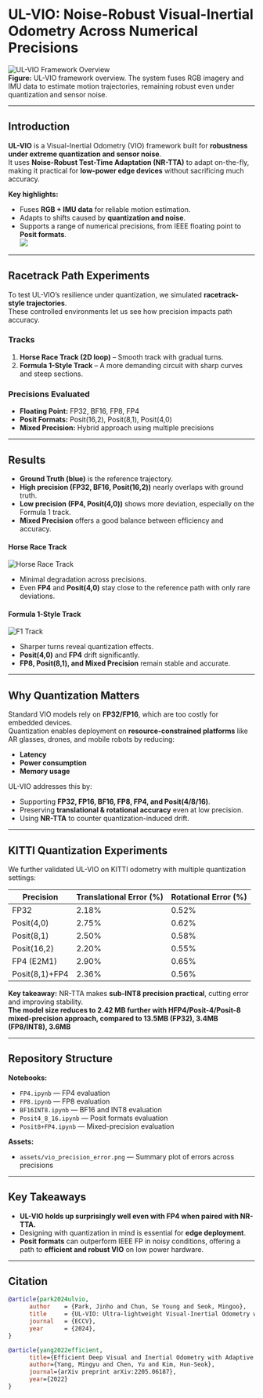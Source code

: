 # UL-VIO: Noise-Robust Visual-Inertial Odometry Across Numerical Precisions

![UL-VIO Framework Overview](ULVIO.png)  
**Figure:** UL-VIO framework overview. The system fuses RGB imagery and IMU data to estimate motion trajectories, remaining robust even under quantization and sensor noise.

---

## Introduction  

**UL-VIO** is a Visual-Inertial Odometry (VIO) framework built for **robustness under extreme quantization and sensor noise**.  
It uses **Noise-Robust Test-Time Adaptation (NR-TTA)** to adapt on-the-fly, making it practical for **low-power edge devices** without sacrificing much accuracy.  

**Key highlights:**  
- Fuses **RGB + IMU data** for reliable motion estimation.  
- Adapts to shifts caused by **quantization and noise**.  
- Supports a range of numerical precisions, from IEEE floating point to **Posit formats**.  
![](IMU.png)
---

## Racetrack Path Experiments  

To test UL-VIO’s resilience under quantization, we simulated **racetrack-style trajectories**.  
These controlled environments let us see how precision impacts path accuracy.  

### Tracks  

1. **Horse Race Track (2D loop)** – Smooth track with gradual turns.  
2. **Formula 1-Style Track** – A more demanding circuit with sharp curves and steep sections.  

### Precisions Evaluated  

- **Floating Point:** FP32, BF16, FP8, FP4  
- **Posit Formats:** Posit(16,2), Posit(8,1), Posit(4,0)  
- **Mixed Precision:** Hybrid approach using multiple precisions  

---

## Results  

- **Ground Truth (blue)** is the reference trajectory.  
- **High precision (FP32, BF16, Posit(16,2))** nearly overlaps with ground truth.  
- **Low precision (FP4, Posit(4,0))** shows more deviation, especially on the Formula 1 track.  
- **Mixed Precision** offers a good balance between efficiency and accuracy.  

#### Horse Race Track  

![Horse Race Track](Horseracetrack.jpg)  

- Minimal degradation across precisions.  
- Even **FP4** and **Posit(4,0)** stay close to the reference path with only rare deviations.  

#### Formula 1-Style Track  

![F1 Track](F1track.jpg)  

- Sharper turns reveal quantization effects.  
- **Posit(4,0)** and **FP4** drift significantly.  
- **FP8, Posit(8,1), and Mixed Precision** remain stable and accurate.  

---

## Why Quantization Matters  

Standard VIO models rely on **FP32/FP16**, which are too costly for embedded devices.  
Quantization enables deployment on **resource-constrained platforms** like AR glasses, drones, and mobile robots by reducing:  

- **Latency**  
- **Power consumption**  
- **Memory usage**  

UL-VIO addresses this by:  
- Supporting **FP32, FP16, BF16, FP8, FP4, and Posit(4/8/16)**.  
- Preserving **translational & rotational accuracy** even at low precision.  
- Using **NR-TTA** to counter quantization-induced drift.  

---

## KITTI Quantization Experiments  

We further validated UL-VIO on KITTI odometry with multiple quantization settings:  

| Precision      | Translational Error (%) | Rotational Error (%) |
|----------------|--------------------------|-----------------------|
| FP32           | 2.18%                   | 0.52%                 |
| Posit(4,0)     | 2.75%                   | 0.62%                 | 
| Posit(8,1)     | 2.50%                   | 0.58%                 | 
| Posit(16,2)    | 2.20%                   | 0.55%                 | 
| FP4 (E2M1)     | 2.90%                   | 0.65%                 | 
| Posit(8,1)+FP4 | 2.36%                   | 0.56%                 |  

**Key takeaway:** NR-TTA makes **sub-INT8 precision practical**, cutting error and improving stability.  
**The model size reduces to 2.42 MB further with HFP4/Posit-4/Posit-8 mixed-precision approach, compared to 13.5MB (FP32), 3.4MB (FP8/INT8), 3.6MB**

---

## Repository Structure  

**Notebooks:**  
- `FP4.ipynb` — FP4 evaluation  
- `FP8.ipynb` — FP8 evaluation  
- `BF16INT8.ipynb` — BF16 and INT8 evaluation  
- `Posit4_8_16.ipynb` — Posit formats evaluation  
- `Posit8+FP4.ipynb` — Mixed-precision evaluation  

**Assets:**  
- `assets/vio_precision_error.png` — Summary plot of errors across precisions  

---

## Key Takeaways  

- **UL-VIO holds up surprisingly well even with FP4 when paired with NR-TTA.**  
- Designing with quantization in mind is essential for **edge deployment**.  
- **Posit formats** can outperform IEEE FP in noisy conditions, offering a path to **efficient and robust VIO** on low power hardware.  

---

## Citation  

```bibtex
@article{park2024ulvio,
      author    = {Park, Jinho and Chun, Se Young and Seok, Mingoo},
      title     = {UL-VIO: Ultra-lightweight Visual-Inertial Odometry with Noise Robust Test-time Adaptation},
      journal   = {ECCV},
      year      = {2024},
}

@article{yang2022efficient,
      title={Efficient Deep Visual and Inertial Odometry with Adaptive Visual Modality Selection},
      author={Yang, Mingyu and Chen, Yu and Kim, Hun-Seok},
      journal={arXiv preprint arXiv:2205.06187},
      year={2022}
}

